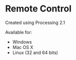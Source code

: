 # Remote Control #
Created using Processing 2.1

Available for:

* Windows
* Mac OS X 
* Linux (32 and 64 bits)
